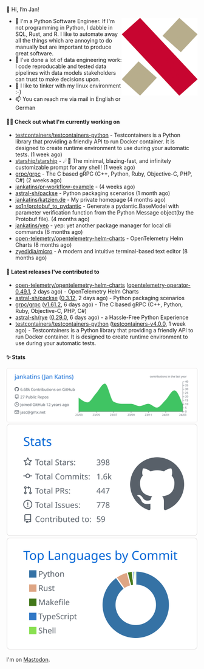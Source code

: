 👋 Hi, I’m Jan!

<img align="right" src="https://raw.githubusercontent.com/kreuzwerkerbot/kreuzwerkerbot/master/assets/xw.png" width="200">

- 🌱 I'm a Python Software Engineer. If I'm not programming in Python, I dabble in SQL, Rust, and R. 
  I like to automate away all the things which are annoying to do manually but are important to produce great software.
- 💪 I've done a lot of data engineering work: I code reproducable and tested data pipelines with 
  data models stakeholders can trust to make decisions upon.
- 💞️ I like to tinker with my linux environment :-)
- 📫 You can reach me via mail in English or German

#### 👩‍💻 Check out what I'm currently working on

- [testcontainers/testcontainers-python](https://github.com/testcontainers/testcontainers-python) - Testcontainers is a Python library that providing a friendly API to run Docker container. It is designed to create runtime environment to use during your automatic tests. (1 week ago)
- [starship/starship](https://github.com/starship/starship) - ☄🌌️  The minimal, blazing-fast, and infinitely customizable prompt for any shell! (1 week ago)
- [grpc/grpc](https://github.com/grpc/grpc) - The C based gRPC (C&#43;&#43;, Python, Ruby, Objective-C, PHP, C#) (2 weeks ago)
- [jankatins/pr-workflow-example](https://github.com/jankatins/pr-workflow-example) -  (4 weeks ago)
- [astral-sh/packse](https://github.com/astral-sh/packse) - Python packaging scenarios (1 month ago)
- [jankatins/katzien.de](https://github.com/jankatins/katzien.de) - My private homepage (4 months ago)
- [so1n/protobuf_to_pydantic](https://github.com/so1n/protobuf_to_pydantic) - Generate a pydantic.BaseModel with parameter verification function from the Python Message object(by the Protobuf file). (4 months ago)
- [jankatins/yep](https://github.com/jankatins/yep) - yep: yet another package manager for local cli commands (6 months ago)
- [open-telemetry/opentelemetry-helm-charts](https://github.com/open-telemetry/opentelemetry-helm-charts) - OpenTelemetry Helm Charts (8 months ago)
- [zyedidia/micro](https://github.com/zyedidia/micro) - A modern and intuitive terminal-based text editor (8 months ago)

#### 🔭 Latest releases I've contributed to

- [open-telemetry/opentelemetry-helm-charts](https://github.com/open-telemetry/opentelemetry-helm-charts) ([opentelemetry-operator-0.49.1](https://github.com/open-telemetry/opentelemetry-helm-charts/releases/tag/opentelemetry-operator-0.49.1), 2 days ago) - OpenTelemetry Helm Charts
- [astral-sh/packse](https://github.com/astral-sh/packse) ([0.3.12](https://github.com/astral-sh/packse/releases/tag/0.3.12), 2 days ago) - Python packaging scenarios
- [grpc/grpc](https://github.com/grpc/grpc) ([v1.61.2](https://github.com/grpc/grpc/releases/tag/v1.61.2), 6 days ago) - The C based gRPC (C&#43;&#43;, Python, Ruby, Objective-C, PHP, C#)
- [astral-sh/rye](https://github.com/astral-sh/rye) ([0.29.0](https://github.com/astral-sh/rye/releases/tag/0.29.0), 6 days ago) - a Hassle-Free Python Experience
- [testcontainers/testcontainers-python](https://github.com/testcontainers/testcontainers-python) ([testcontainers-v4.0.0](https://github.com/testcontainers/testcontainers-python/releases/tag/testcontainers-v4.0.0), 1 week ago) - Testcontainers is a Python library that providing a friendly API to run Docker container. It is designed to create runtime environment to use during your automatic tests.


#### ✨ Stats

  [![](https://raw.githubusercontent.com/jankatins/jankatins/master/profile-summary-card-output/github/0-profile-details.svg)](https://github.com/vn7n24fzkq/github-profile-summary-cards)
  [![](https://raw.githubusercontent.com/jankatins/jankatins/master/profile-summary-card-output/github/3-stats.svg)](https://github.com/vn7n24fzkq/github-profile-summary-cards)
  [![](https://raw.githubusercontent.com/jankatins/jankatins/master/profile-summary-card-output/github/2-most-commit-language.svg)](https://github.com/vn7n24fzkq/github-profile-summary-cards)

I'm on <a rel="me" href="https://fosstodon.org/@jankatins">Mastodon</a>.
